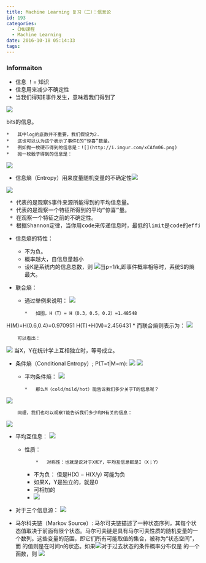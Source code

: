 ```yaml
---
title: Machine Learning 复习（二）：信息论
id: 193
categories:
  - CMU课程
  - Machine Learning
date: 2016-10-18 05:14:33
tags:
---
```


### Informaiton

*   信息 ！= 知识
*   信息用来减少不确定性
*   当我们得知E事件发生，意味着我们得到了

![](http://i.imgur.com/d6puw09.png)

bits的信息。

    *   其中log的底数并不重要，我们假设为2.
    *   这也可以认为这个表示了事件E的“惊喜”数量。
    *   例如抛一枚硬币得到的信息是：![](http://i.imgur.com/xCAfm06.png)
    *   抛一枚骰子得到的信息是：
![](http://i.imgur.com/3qhzEa5.png)

*   信息熵（Entropy）用来度量随机变量的不确定性![](http://i.imgur.com/vhNudZf.png)

![](http://i.imgur.com/hMmPF6t.png)

<pre class="editor-colors lang-text"><div class="line"><span class="text plain"><span class="meta bullet-point star text"><span>&nbsp;</span><span class="punctuation definition item text"><span>*</span></span><span>&nbsp;代表的是观察S事件来源所能得到的平均信息量。</span></span></span></div><div class="line"><span class="text plain"><span class="meta bullet-point star text"><span>&nbsp;</span><span class="punctuation definition item text"><span>*</span></span><span>&nbsp;代表的是观察一个特征所得到的平均“惊喜”量。</span></span></span></div><div class="line"><span class="text plain"><span class="meta bullet-point star text"><span>&nbsp;</span><span class="punctuation definition item text"><span>*</span></span><span>&nbsp;在观察一个特征之前的不确定性。</span></span></span></div><div class="line"><span class="text plain"><span class="meta bullet-point star text"><span>&nbsp;</span><span class="punctuation definition item text"><span>*</span></span><span>&nbsp;根据Shannon定律，当你用code来传递信息时，最低的limit是code的efficiency不能低于Entropy。</span></span></span></div></pre>
*   信息熵的特性：

    *   不为负。
    *   概率越大，自信息量越小
    *   设K是系统内的信息总数，则
![](http://i.imgur.com/Dq8RQVR.png)当p=1/k,即事件概率相等时，系统S的熵最大。

*   联合熵：

    *   通过举例来说明：
![](http://i.imgur.com/cJLL1eO.png)

            *   如图，H（T）= H（0.3，0.5，0.2）=1.48548
H(M)=H(0.6,0.4)=0.970951
H(T)+H(M)=2.456431
        *   而联合熵则表示为：
![](http://i.imgur.com/fXwGoZd.png)

        可以看出：
![](http://i.imgur.com/bRTkMLK.png)
当X，Y在统计学上互相独立时，等号成立。

*   条件熵（Conditional Entropy）;
P(T=t|M=m):
![](http://i.imgur.com/FGzAOEu.png)
![](http://i.imgur.com/yIkhyGa.png)

    *   平均条件熵：
 ![](http://i.imgur.com/CJsv6Xz.png)

            *   那么M（cold/mild/hot）能告诉我们多少关于T的信息呢？
![](http://i.imgur.com/7Hgqpdo.png)

        同理，我们也可以观察T能告诉我们多少和M有关的信息：
![](http://i.imgur.com/xbxyZyg.png)

*   平均互信息：
 ![](http://i.imgur.com/XqcI5yk.png)

    *   性质：

                *   对称性：也就是说对于X和Y，平均互信息都是I（X；Y）
        *   不为负： 但是H(X) − H(X/y) 可能为负
        *   如果X，Y是独立的，就是0
        *   可相加的
        *   ![](http://i.imgur.com/2L2g7mM.png)

*   对于三个信息源：
 ![](http://i.imgur.com/DMMhYMM.png)
*   马尔科夫链（Markov Source）:
马尔可夫链描述了一种状态序列，其每个状态值取决于前面有限个状态。马尔可夫链是具有马尔可夫性质的随机变量的一个数列。这些变量的范围，即它们所有可能取值的集合，被称为“状态空间”，而  的值则是在时间n的状态。如果![](http://i.imgur.com/kHK3e83.png)对于过去状态的条件概率分布仅是  的一个函数，则 ![](http://i.imgur.com/xBCVgwp.png)